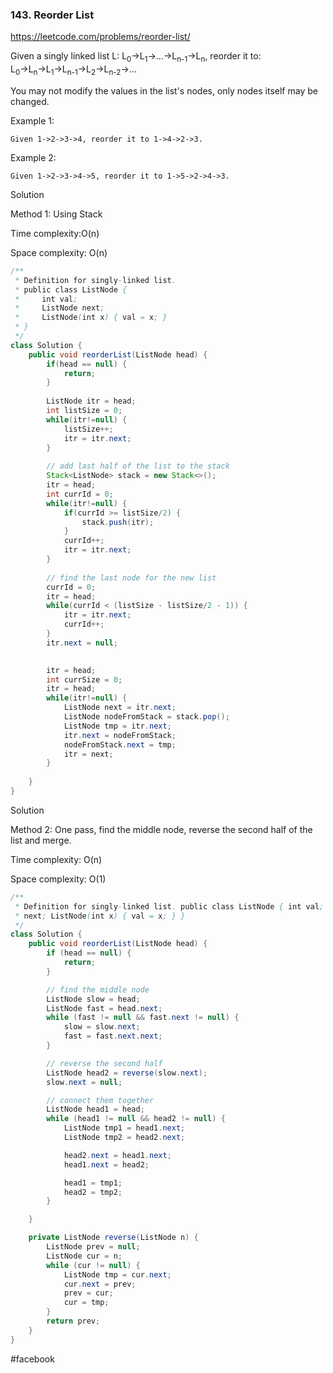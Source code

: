### 143. Reorder List

https://leetcode.com/problems/reorder-list/

Given a singly linked list L: L<sub>0</sub>→L<sub>1</sub>→…→L<sub>n-1</sub>→L<sub>n</sub>,
reorder it to: L<sub>0</sub>→L<sub>n</sub>→L<sub>1</sub>→L<sub>n-1</sub>→L<sub>2</sub>→L<sub>n-2</sub>→…

You may not modify the values in the list's nodes, only nodes itself may be changed.

Example 1:
```
Given 1->2->3->4, reorder it to 1->4->2->3.
```
Example 2:
```
Given 1->2->3->4->5, reorder it to 1->5->2->4->3.
```

Solution

Method 1: Using Stack

Time complexity:O(n)

Space complexity: O(n)

```java
/**
 * Definition for singly-linked list.
 * public class ListNode {
 *     int val;
 *     ListNode next;
 *     ListNode(int x) { val = x; }
 * }
 */
class Solution {
    public void reorderList(ListNode head) {
        if(head == null) {
            return;
        }
        
        ListNode itr = head;
        int listSize = 0;
        while(itr!=null) {
            listSize++;
            itr = itr.next;
        }
        
        // add last half of the list to the stack
        Stack<ListNode> stack = new Stack<>();
        itr = head;
        int currId = 0;
        while(itr!=null) {
            if(currId >= listSize/2) {
                stack.push(itr);
            }
            currId++;
            itr = itr.next;
        }
        
        // find the last node for the new list
        currId = 0;
        itr = head;
        while(currId < (listSize - listSize/2 - 1)) {
            itr = itr.next;
            currId++;
        }
        itr.next = null;
        

        itr = head;
        int currSize = 0;
        itr = head;
        while(itr!=null) {
            ListNode next = itr.next;
            ListNode nodeFromStack = stack.pop();
            ListNode tmp = itr.next;
            itr.next = nodeFromStack;
            nodeFromStack.next = tmp;
            itr = next;
        }
        
    }
}
```

Solution

Method 2: One pass, find the middle node, reverse the second half of the list and merge.

Time complexity: O(n)

Space complexity: O(1)
```java
/**
 * Definition for singly-linked list. public class ListNode { int val; ListNode
 * next; ListNode(int x) { val = x; } }
 */
class Solution {
    public void reorderList(ListNode head) {
        if (head == null) {
            return;
        }

        // find the middle node
        ListNode slow = head;
        ListNode fast = head.next;
        while (fast != null && fast.next != null) {
            slow = slow.next;
            fast = fast.next.next;
        }

        // reverse the second half
        ListNode head2 = reverse(slow.next);
        slow.next = null;

        // connect them together
        ListNode head1 = head;
        while (head1 != null && head2 != null) {
            ListNode tmp1 = head1.next;
            ListNode tmp2 = head2.next;

            head2.next = head1.next;
            head1.next = head2;

            head1 = tmp1;
            head2 = tmp2;
        }

    }

    private ListNode reverse(ListNode n) {
        ListNode prev = null;
        ListNode cur = n;
        while (cur != null) {
            ListNode tmp = cur.next;
            cur.next = prev;
            prev = cur;
            cur = tmp;
        }
        return prev;
    }
}
```


#facebook